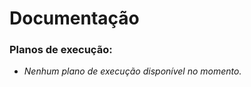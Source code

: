 # Documentação

### Planos de execução:







<!-- A lista abaixo será gerada automaticamente -->
- *Nenhum plano de execução disponível no momento.*
